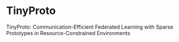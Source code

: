 # TinyProto
TinyProto: Communication-Efficient Federated Learning with Sparse Prototypes in Resource-Constrained Environments
